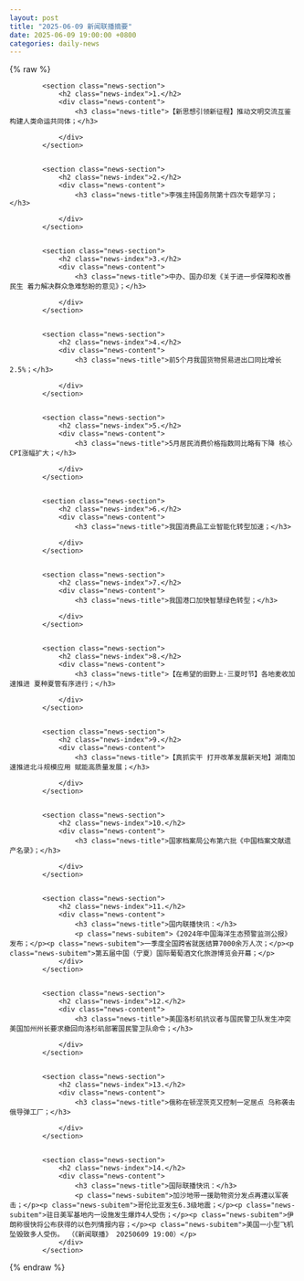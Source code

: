 ```yaml
---
layout: post
title: "2025-06-09 新闻联播摘要"
date: 2025-06-09 19:00:00 +0800
categories: daily-news
---
```

    
    
{% raw %}
<div class="news-container">

            <section class="news-section">
                <h2 class="news-index">1.</h2>
                <div class="news-content">
                    <h3 class="news-title">【新思想引领新征程】推动文明交流互鉴 构建人类命运共同体；</h3>
                    
                </div>
            </section>
            

            <section class="news-section">
                <h2 class="news-index">2.</h2>
                <div class="news-content">
                    <h3 class="news-title">李强主持国务院第十四次专题学习；</h3>
                    
                </div>
            </section>
            

            <section class="news-section">
                <h2 class="news-index">3.</h2>
                <div class="news-content">
                    <h3 class="news-title">中办、国办印发《关于进一步保障和改善民生 着力解决群众急难愁盼的意见》；</h3>
                    
                </div>
            </section>
            

            <section class="news-section">
                <h2 class="news-index">4.</h2>
                <div class="news-content">
                    <h3 class="news-title">前5个月我国货物贸易进出口同比增长2.5%；</h3>
                    
                </div>
            </section>
            

            <section class="news-section">
                <h2 class="news-index">5.</h2>
                <div class="news-content">
                    <h3 class="news-title">5月居民消费价格指数同比略有下降 核心CPI涨幅扩大；</h3>
                    
                </div>
            </section>
            

            <section class="news-section">
                <h2 class="news-index">6.</h2>
                <div class="news-content">
                    <h3 class="news-title">我国消费品工业智能化转型加速；</h3>
                    
                </div>
            </section>
            

            <section class="news-section">
                <h2 class="news-index">7.</h2>
                <div class="news-content">
                    <h3 class="news-title">我国港口加快智慧绿色转型；</h3>
                    
                </div>
            </section>
            

            <section class="news-section">
                <h2 class="news-index">8.</h2>
                <div class="news-content">
                    <h3 class="news-title">【在希望的田野上·三夏时节】各地麦收加速推进 夏种夏管有序进行；</h3>
                    
                </div>
            </section>
            

            <section class="news-section">
                <h2 class="news-index">9.</h2>
                <div class="news-content">
                    <h3 class="news-title">【真抓实干 打开改革发展新天地】湖南加速推进北斗规模应用 赋能高质量发展；</h3>
                    
                </div>
            </section>
            

            <section class="news-section">
                <h2 class="news-index">10.</h2>
                <div class="news-content">
                    <h3 class="news-title">国家档案局公布第六批《中国档案文献遗产名录》；</h3>
                    
                </div>
            </section>
            

            <section class="news-section">
                <h2 class="news-index">11.</h2>
                <div class="news-content">
                    <h3 class="news-title">国内联播快讯：</h3>
                    <p class="news-subitem">《2024年中国海洋生态预警监测公报》发布；</p><p class="news-subitem">一季度全国跨省就医结算7000余万人次；</p><p class="news-subitem">第五届中国（宁夏）国际葡萄酒文化旅游博览会开幕；</p>
                </div>
            </section>
            

            <section class="news-section">
                <h2 class="news-index">12.</h2>
                <div class="news-content">
                    <h3 class="news-title">美国洛杉矶抗议者与国民警卫队发生冲突 美国加州州长要求撤回向洛杉矶部署国民警卫队命令；</h3>
                    
                </div>
            </section>
            

            <section class="news-section">
                <h2 class="news-index">13.</h2>
                <div class="news-content">
                    <h3 class="news-title">俄称在顿涅茨克又控制一定居点 乌称袭击俄导弹工厂；</h3>
                    
                </div>
            </section>
            

            <section class="news-section">
                <h2 class="news-index">14.</h2>
                <div class="news-content">
                    <h3 class="news-title">国际联播快讯：</h3>
                    <p class="news-subitem">加沙地带一援助物资分发点再遭以军袭击；</p><p class="news-subitem">哥伦比亚发生6.3级地震；</p><p class="news-subitem">驻日美军基地内一设施发生爆炸4人受伤；</p><p class="news-subitem">伊朗称很快将公布获得的以色列情报内容；</p><p class="news-subitem">美国一小型飞机坠毁致多人受伤。 （《新闻联播》 20250609 19:00）</p>
                </div>
            </section>
            
</div>
{% endraw %}